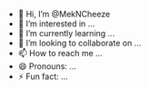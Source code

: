 - 👋 Hi, I’m @MekNCheeze
- 👀 I’m interested in ...
- 🌱 I’m currently learning ...
- 💞️ I’m looking to collaborate on ...
- 📫 How to reach me ...
- 😄 Pronouns: ...
- ⚡ Fun fact: ...

<!---
MekNCheeze/MekNCheeze is a ✨ special ✨ repository because its `README.md` (this file) appears on your GitHub profile.
You can click the Preview link to take a look at your changes.
--->
